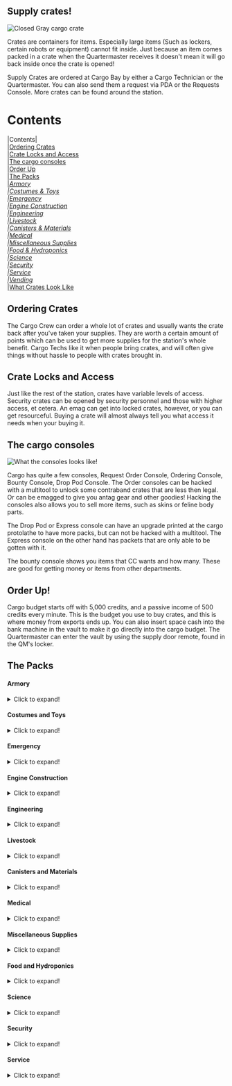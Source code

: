 ## Supply crates!
![Closed Gray cargo crate](https://cdn.discordapp.com/attachments/661373537461993474/661373554880675879/unknown.png "Closed Basic Cargo Crate")

Crates are containers for items. Especially large items (Such as lockers, certain robots or equipment) cannot fit inside. Just because an item comes packed in a crate when the Quartermaster receives it doesn't mean it will go back inside once the crate is opened!

Supply Crates are ordered at Cargo Bay by either a Cargo Technician or the Quartermaster. You can also send them a request via PDA or the Requests Console. More crates can be found around the station.

# Contents
|Contents|
</br>
|[Ordering Crates](#ordering-crates)</br>
|[Crate Locks and Access](#crate-locks-and-access)</br>
|[The cargo consoles](#the-cargo-consoles)</br>
|[Order Up](#order-up)</br>
|[The Packs](#the-packs)</br>
|*[Armory](#armory)</br>
|[Costumes & Toys](#costumes-and-toys)</br>
|[Emergency](#emergency)</br>
|[Engine Construction](#engine-construction)</br>
|[Engineering](#engineering)</br>
|[Livestock](#the-packs)</br>
|[Canisters & Materials](#canisters-and-materials)</br>
|[Medical](#medical)</br>
|[Miscellaneous Supplies](#miscellaneous-supplies)</br>
|[Food & Hydroponics](#food-and-hydroponics)</br>
|[Science](#science)</br>
|[Security](#security)</br>
|[Service](#service)</br>
|[Vending](#vending)*</br>
|[What Crates Look Like](#what-crates-look-like)

## Ordering Crates
The Cargo Crew can order a whole lot of crates and usually wants the crate back after you've taken your supplies. They are worth a certain amount of points which can be used to get more supplies for the station's whole benefit. Cargo Techs like it when people bring crates, and will often give things without hassle to people with crates brought in.

## Crate Locks and Access
Just like the rest of the station, crates have variable levels of access. Security crates can be opened by security personnel and those with higher access, et cetera. An emag can get into locked crates, however, or you can get resourceful. Buying a crate will almost always tell you what access it needs when your buying it.

## The cargo consoles
![What the consoles looks like!](https://cdn.discordapp.com/attachments/661373537461993474/661429881372147748/unknown.png "Each console")

Cargo has quite a few consoles, Request Order Console, Ordering Console, Bounty Console, Drop Pod Console.
The Order consoles can be hacked with a multitool to unlock some contraband crates that are less then legal. Or can be emagged to give you antag gear and other goodies! Hacking the consoles also allows you to sell more items, such as skins or feline body parts.

The Drop Pod or Express console can have an upgrade printed at the cargo protolathe to have more packs, but can not be hacked with a multitool. The Express console on the other hand has packets that are only able to be gotten with it.

The bounty console shows you items that CC wants and how many. These are good for getting money or items from other departments.

## Order Up!

Cargo budget starts off with 5,000 credits, and a passive income of 500 credits every minute. This is the budget you use to buy crates, and this is where money from exports ends up. You can also insert space cash into the bank machine in the vault to make it go directly into the cargo budget. The Quartermaster can enter the vault by using the supply door remote, found in the QM's locker.

## The Packs

#### Armory

<details>
  <summary>Click to expand!</summary>
 
|Name                                            |Cost|Contents                          |Access Required|Notes                                      |
|:----------------------- |:--------------------------|:---------------|:------------------------------------------|:--|
|Bulletproof Armor Crate                         |1250|Bullet Proof Vests - 3             |Armory         |                                           |
|Bulletproof Helmet Crate                        |1250|Bullet Proof Helmet - 3            |Armory         |                                           |
|Chemical Implants Crate                         |1700|Remote Chemical implants - 5       |Armory         |Comes with an implanter in the box         |
|Combat Knives Crate                             |3200|Combat Knifes - 3                  |Armory         |                                           |
|Combat Shotguns Crate                           |8000|Automatic Combat Shotgun - 3 </br> Bandolier - 3 </br> Box of 12g - 1 </br> Box of Buckshot - 1 |Armory|The shotguns themselves come pre-loaded, just needs to be chambered|
|DRAGnet gun Crate                               |3250|DRAGnet gun - 2                    |Armory         |                                           |
|Energy Guns Crate                               |3250|Energy Gun - 3                     |Armory         |                                           |
|Exile Implants Crate                            |1050|Exile implant - 5                  |Armory         |Comes with an implanter in the box, useless without admins to make an away mission                                                                                            |
|Mindshield Implants Crate                       |4000|Mindshield Implants - 3            |Armory         |Likely will end up needing 3-4 of these in convertion based game mode.                                                                                                   |
|Tracking Implants Crate                         |1050|Tracking Implant - 4 </br> .38 TRAC reloaders - 3              |Armory         | Comes with an implanter in the box        |
|Incendiary Weapons Crate                        |1750|Fully made flamer - 1 </br> Plasma tank - 3 </br> Box of Dragon Breath - 1 <br/> Grenade Incendiary - 3                                                                       |Heads |Flamer doesn't come loaded.                  |
|Personal Miniature Energy Guns                  |3000|Miniature Energy gun - 3           |Armory         |                                           |
|Reflector Vest Crate                            |2000|Reflector Vest       - 2           |Armory         |Shockingly cheap traitor goal              |
|Riot Armor Crate                                |1750|Riot Vests - 3                     |Armory         |                                           |
|Riot Helmets Crate                              |1750|Riot Helmets - 3                   |Armory         |                                           |
|Riot Shields Crate                              |2200|Riot Shields  - 3                  |Armory         |                                           |
|Riot Shotgun Crate                              |6500|Riot Shotgun  - 3        </br> Box of rubber shot - 1   </br> Box of Beanbag - 1                                                                                        |Armory|The shotguns themselves come pre-loaded, just needs to be chambered |
|Russian Surplus Crate                           |7500|Ration Pack</br>Stripper Clip (7.62mm)</br>Ammo Storge Toolbox</br>Russian Armor Vest</br>Russian Armor Helmet</br>Russian Shoes</br>Combat Gloves</br>Sovit Jumpsuit</br>Sovit Turtleneck Jumpsuit</br>Russian Balaclava</br>Russian Ushanka</br>Russian Coat</br>Bolt Action Rifle</brBroom              |Armory & Console Needs to be hacked|Only picks five items inside the crate.   |
|SWAT Crate                                      |6000|NT Swat Helmets  - 2 </br> SWAT Suits - 2 </br> Combat gloves - 2 </br> SWAT sec Hailers - 2 </br> Combat Belt - 2 |Armory         |The SWAT suit and helmets are space proof  |
|SWAT tactical tasers Crate                      |7000|SWAT Tasers  - 2                   |Armory        |                                           |
|WoodStock Classic Shotguns Crate                |3000|Four Round shotgun  - 3            |Armory        |Already loaded but needs to be chambered       |
|WT-550 Semi-Auto Rifle Crate                    |2550|WT-550 Semi Auto rifle   - 2       |Armory        |Pre loaded with lethals                    |
|WT-550 Semi-Auto SMG Ammo Crate                 |1750|WT-550 rifle Lethal Ammo  - 4      |Armory        |                                           |
|WT-550 Semi-Auto SMG Non-Lethal Ammo Crate      |1750|WT-550 rifle None Lethal Ammo  - 4 |Armory        |                                           |
|WT-550 Semi-Auto SMG Special Ammo Crate         |3000|WT-550 rifle Incendiary Ammo  - 2  </br> WT-550 rifle AP Ammo  - 2 |Armory        |                                           |                                         |
</details>

#### Costumes and Toys
<details>
  <summary>Click to expand!</summary>
 
|Name                                            |Cost|Contents                          |Access Required|Notes|
|:----------------------- |:--------------------------|:---------------|:------------------------------------------|:--|
|Collectable Hats Crate                         |20000|Collectable Hat That can be one of -</br>Chef</br>Paper</br>Tophat</br>Captain</br>Beret</br>Welding</br>Flatcap</br>Pirate</br>Kitty</br>Rabbet Ears</br>Wizard</br>Hardhat</br>HoS</br>HoP</br>Thunderdome</br>SWAT</br>Slime</br>Xenom</br>Ultra Rare Pete's hat!             ||You only get 3 random items in this list                                           |
|Contraband Crate                                |3000|Contraband Posters</br>Life Weed</br>Cannabis</br>Life Cannabis</br>Zoompill Bottle</br>Happypill Bottle</br>LSDpill Bottle</br>Aranesppill Bottle</br>Stimulantpill Bottle</br>Deck of Syndicate Cards</br>Tacticool Jumpsuit</br>Tactical Jumpsuit</br>Tactical Skirt</br>Bottle of Absinthe</br>Gun Suppressor</br>Shady Slims Smokes</br>Syndicate Smokes</br>Syndicate Gas Mask</br>Golden Necklace</br>Donksoft Vender Restock Unit</br>Amputation Arcade Game           |Console Needs to be hacked|    You only get 5 random items in this pack      |
|Foam Force Crate                                |1000|Foam Shotgun - 8                  ||Preloaded just needs to be chambered|
|Foam Force Pistols Crate                        |4000|Foam Pistol - 2</br> Foam Pistol Magazine - 2      |Console Needs to be hacked|Pistols come pre-loaded                     |
|Hilarious Firing Pin Crate                      |5000|Clown Firing Pin - 1              |Console Needs to be hacked|                   |
|Laser Tag Crate                                 |3500|Red Laser Tag Gun - 3</br> Blue Laser Tag Gun - 3</br> Red Laser Tag Armor - 3</br> Blue Laser Tag Armor - 3</br>Red Laser Tag Helmet - 3</br>Blue Laser Tag Helmet - 3                 |         |                                                                                            |
|Laser Tag Firing Pins Crate                     |3000|Laser Fireing Pins - 6           |Console Needs to be hacked|Has three blue and three red armor linking firepins                                                                                                  |
|Toy Crate                                       |5000|Random prizes usually found in arcade machines. </br>Donksoft Vender Restock            |         |Only 5 items in said crate. No pushies       |
|Plush Crate                                     |1500|Random Plushie  - 5      |       |                 | |
|Formalwear Crate                                |4750|Black Tango Dress - 1</br>Formal Assistant Jumpsuit - 2</br>Blue suit - 1</br>Blue Suit Jacket - 1</br>Purple Suit - 1</br>Purple Suit Jacket - 1</br>Black Suit - 1</br>Black Suit Jacket - 1</br>Waistcoat - 1</br>Blue Tie - 1</br>Red Tie - 1</br>Black Tie - 1</br>Bowler Hat - 1</br>Fedora-1</br>Flat Cap - 1</br>Beret - 1</br>Top-Hat - 1</br>Laceup Shoes - 3</br>Charcoal Suit - 1</br>Navy Suit - 1</br>Burgundy Suit - 1</br>Checkered Suit - 1</br>Tan Suit - 1</br>Lipstick (of random color) - 1   |         |                                           |
|Original Costume Crate                          |1750|Snowman Suit - 1</br>Snowman Suit Head - 1</br>Chicken Suit - 1</br>Chicken Suit Head - 1</br>Monkey Suit - 1</br>Monkey Mask - 1</br>Cardborg Suit - 1</br>Cardborg Helmet - 1</br>Xeno Suit - 1</br>Xeno Suit Head - 1</br>Corgi Costume - 1</br>Carp Costume - 1</br>Bee Costume - 1               |         |     |
|Standard Costume Crate                          |1300|Giggles Von Honkerton - 1</br>Clown Shoes - 1</br>Clown Wig and Mask - 1</br>Clown Suit - 1</br>Bike Horn - 1</br>Mime's Outfit - 1</br>Black Shoes - 1</br>White Gloves - 1</br>Mime Mask - 1</br>French Beret - 1</br>Suspenders - 1</br>Bottle of Nothing - 1</br>Parcel Parceaux - 1             |Theatre          |                                           |
|Wizard Costume Crate                            |2000|Fake Wizard Hat - 1</br> Fake Wizard Robe - 1</br> Sandles - 1</br>Wizard Staff - 1      |       |                 | |
</details>

#### Emergency

<details>
  <summary>Click to expand!</summary>
 
|Name                                            |Cost|Contents                          |Access Required|Notes                                      |
|:----------------------- |:--------------------------|:---------------|:------------------------------------------|:--|
|Biker Gang Kit                                  |2500|ATV - 1</br>ATV Key - 1</br>Spray Can - 2</br>Leather Overcoat - 1</br>Black Gloves - 1</br>Gray Soft Cap - 1</br>Skull Bandana - 1             |Console Needs to be hacked    |                                           |
|Biological Emergency Crate                      |2000|Biohood - 2</br> Biosuit - 2</br>Bio Bag - 1</br>Antiviral Syringe - 2</br>Nitrile Gloves - 2           |         |                                           |
|Emergency Bot/Internals Crate                   |2750|Medibot - 2</br>Floorbot - 2</br>Air Tank - 5</br>Gas Mask - 5          |         |                                           |
|Emergency Medical Supplies                      |10000|Box of Bodybags - 2</br>Heath HUD - 1</br>Loaded Defibrillator - 1</br>Medical Belt - 1</br>Toxin First Aid Kit - 1</br>O2 First Aid Kit - 1 </br>Brute First Aid Kit - 1</br>Burn Treatment Kit - 1</br>Glass Bottle of Toxins - 2</br> Storge Box of Medipens - 1           |         |                                           |
|Emergency Medical Supplies (Lite)               |2800|Box of Bodybags - 1</br>Stack of Gauze - 2</br>Health Analyzer - 2</br> Advanced Health Analyzer - 1</br>First Aid Kit -1</br>Spray of Styptic - 1 </br>Spray of Silver Sulfadiazine - 1</br>Spray of Synthflesh - 1</br>Glass Bottle of Charcoal - 2</br>Glass Bottle of Toxins - 1</br>Epinephrine Medipens - 4          |         |                                           |
|Emergency Radiation Protection Crate            |2500|Radiation Hood - 2</br>Radiation Suit - 2</br>Geiger Counter - 2</br>Radiation Treatment Deluxe Pill Bottle - 1</br>Radiation Treatment Kit - 1           |         |                                           |
|Emergency RCDs                                  |1500|RCD - 2           |         |The RCDs dont come loaded                                     |
|Explosive Emergency Crate                       |1500|Bomb Protection Hood - 1</br>Bomb Protection Suit - 1</br>Screwdriver - 1</br>Multitool - 1</br>Wirecutters - 1</br>           |         |                                           |
|Firefighting Crate                              |1200|Fire Fighter Suit - 2</br> Red Hard Hat - 2</br>Gas Mask - 2</br>Flashlight - 2</br>Red Air Tank - 2</br>Advanced Fire Extinguisher - 2           |         |                                           |
|Firefighting Tank Backpack                      |1000|Atmos Watertank - 1           |Atmospheric|                                           |
|Internals Crate                                 |1000|Gas Mask - 3</br>Breath Mask - 3</br>Air Tank - 3</br>Emergency Oxygen Tank - 3           |         |                                           |
|Metal Foam Grenade Crate                        |1500|Metal Foam Grenades - 14           |         |                                           |
|MRE Packs (Emergency Rations)                   |1000|MRE Menu One - 2 </br> MRE Menu Two - 2</br>  MRE Menu Three - 1</br>  MRE Menu Four - 1      |         |                                           |
|NULL Crate                                      |20000|Worth of 30TC of gear found in a uplink           |Must Emag the Console|                                           |
|Plasmaman Space Envirosuits                     |4000|Plasmaman Space Suit - 2 </br> Plasmama Space Hemlet - 2           |EVA|                                           |
|Plasmaman Supply Kit                            |2000|Plasmaman Suit - 2 </br> Plasmama Space Hemlet - 2</br> Plasmaman Internals - 2           |EVA|                                           |
|Radiation Protection Crate                      |1300|Radiation Hood - 2</br>Radiation Suit - 2</br>Geiger Counter - 2</br> Bottle of Vodka - 2 </br> Shot glasses - 2           |         |                                           |
|Space Suit Crate                                |1500|Space Suit - 2</br> Space Hemlet - 2</br>Breath Mask - 2           |         |                                           |
|Space Suits (Fragile)                           |1200|Air Tank - 2</br>Gas Mask -2</br>Soft Space Suit Helmet - 2</br> Soft Space Suit -2           |         |                                           |
|Spare EVA Jetpacks                              |2000|EVA Grade Jectpacks - 3           |  EVA   |                                           |
|Special Ops Supplies                            |2200|Box of EMPs - 1</br>Smoke Grenade - 3</br>Sleepy Pen - 1</br>Incendiary Grenade - 1           |Must Emag the Console|                                           |
|Weed Control Crate                              |1800|Gas Mask - 1</br>Scythe - 1</br>Spray Bottle of Plant-B-Gone - 2</br>Anti-Weed Grenade - 2           |Hydroponics|                                           |

</details>

#### Engine Construction

<details>
  <summary>Click to expand!</summary>
 
|Name                                            |Cost|Contents                          |Access Required|Notes                                      |
|:----------------------- |:--------------------------|:---------------|:------------------------------------------|:--|
|Antimatter Containment Jar Crate                |2300|Antimatter Containment Jar - 2    |               |             |
|Antimatter Control Crate                        |5200|Antimatter Controls - 1           |               |             |
|Antimatter Shielding Crate                      |2500|Antimatter Shield - 9             |               |             |
|Emitter Crate                                   |1750|Emitter - 2                       |CE             |             |
|Field Generator Crate                           |1750|Field Generator - 2               |               |             |
|Grounding Rod Crate                             |2200|Grounding Rod - 4                 |               |             |
|M.A.S.O.N RIG Crate                             |15000|M.A.S.O.N RIG - 1                |CE             |             |
|Particle Accelerator Crate                      |3750|PA Fuel Chamber - 2  </br>PA Control Box - 1</br> PA Emitter Center - 1</br>PA Emitter Left - 1</br> PA Emitter Right - 1</br>PA Power Boc - 1</br>PA End Cap - 1                      |               |             |
|Radiation Collector Crate                       |2750|Radiation Collector - 3           |               |             |
|Singularity Generator Crate                     |6000|Singularity Generator - 1         |               |             |
|Solar Panel Crate                               |2850|Solar Assemblies - 21</br>Solar-Control Circuit Board - 1</br>Solar Tracker - 1</br>Solar Power Guide Paper - 1         |               |             |
|Supermatter Shard Crate                         |10000|Supermatter Shard - 1            |CE             |             |
|Tesla Coil Crate                                |3500|Tesla Coil - 4                    |               |             |
|Tesla Generator Crate                           |7000|Tesla Generator - 1               |               |             |

</details>

#### Engineering

<details>
  <summary>Click to expand!</summary>
 
|Name                                            |Cost|Contents                          |Access Required|Notes                                      |
|:----------------------- |:--------------------------|:---------------|:------------------------------------------|:--|
|Anti-breach Shield Projector Crate              |2500|Anti-breach Shield Projector - 2   |               |             |
|Conveyor Assembly Crate                         |750 |Conveyor Belts - 15 </br>Instruction Book - 1           |               |             |
|Engineering Gear Crate                          |1500|Toolbelts - 3</br> High-Visibility Vests - 3</br> Welding Helmets - 3</br> Hardhats - 3</br>Meson Goggles - 2             |           |             |
|Engineering Hardsuit                            |2250|Engineering Hardsuit - 1</br> Air Tank - 1</br> Gas Mask - 1                       |Engineering|             |
|Atmospherics Hardsuit                           |5000|Atmospherics Hardsuit - 1</br> Air Tank - 1</br> Gas Mask - 1                |CE             |             |
|Radiation Voidsuit                              |3500|Radiation Voidsuit Helm - 1</br>Radiation Voidsuit Suit - 1</br> Air Tank - 1</br> Gas Mask - 1                |Engineering|             |
|Industrial RCD                                  |4500|Industrial RCD - 1                |CE             |             |
|Insulated Gloves Crate                          |2300|Insulated Glove - 3               |               |             |
|NT-75 Electromagnetic Power Inducers Crate      |2300|SCI Inducers - 2                  |               |Comes with cells installed   |
|P.A.C.M.A.N Generator Crate                     |2250|P.A.C.M.A.N Generator - 1         |               |Dosnt come with fuel             |
|Portable Air Pump Crate                         |3000|Air Pump - 2                      |               |             |
|Portable Scrubber Crate                         |3000|Air Scrubber - 2                  |               |             |
|Power Cell Crate                                |1000|High-Voltage Power Cell - 3      |               |             |
|Shuttle Engine Crate                            |5000|Bluespace Engine - 1              |CE             |             |
|Toolbox Crate                                   |1200|Electrical Toolbox - 3 </br>Mechanical Toolbox - 3              |               |Ectrical toolboxes can spawn insulated gloves in them         |
|Bluespace Artillery Parts                       |15000|BAP Circuitboard - 4             |               |This is needed to complete a station goal.            |
|DNA Vault Parts                                 |12000|DNA Circuitboard - 1</br>DNA Probe - 5  |               |This is needed to complete a station goal.         |
|DNA Vault Samplers                              |3000|DNA Probe - 5                     |               |             |
|Shield Generator Satellite                      |4000|Meteor Satellite - 3              |               |             |
|Shield System Control Board                     |4000|Shield System Control Board - 1   |               |             |

</details>

#### Livestock

<details>
  <summary>Click to expand!</summary>
 
|Name                                            |Cost|Contents                          |Access Required|Notes                                      |
|:----------------------- |:--------------------------|:---------------|:------------------------------------------|:--|
|Animal Feed Crate                               |1500|Wheat Plant - 50 </br> Oat Plant - 1   |               |             |
|Bird Crate                                      |4000|Talking Bird - 5                  |               |Has a 1% to spawn a clock work bird     |
|Butterflies Crate                               |5000|Butterfly - 50                    |Console Needs to be hacked|             |
|Cat Crate                                       |5000|Cat - 1</br> Collar - 1</br>      |               |             |
|Chicken Crate                                   |2000|Chicken -                         |               |             |
|Crab Rocket                                     |5000|Crab - 50                         | Drop Pod Only |             |
|Corgi Crate                                     |5000|Corgi - 1</br> Collar - 1         |               | Has 50% to spawn Lisa             |
|Exotic Corgi Crate                              |5500|Exotic Corgi - 1</br> Collar - 1  |               |             |
|Cow Crate                                       |3000|Cow - 1                           |               |             |
|Fox Crate                                       |5000|Fox - 1</br> Collar - 1           |               |             |
|Goat Crate                                      |2500|Goat - 1                          |               |             |
|Goose Crate                                     |2500|Untitled Goose - 1                |               |             |
|Pug Crate                                       |5000|Pug - 1 </br> Collar - 1          |               |             |
|Space kiwi Crate                                |2000|Space Kiwi - 1                    |               |             |
|Snake Crate                                     |3000|Poison Snake - 3                  |               |             |
|Mouse Crate                                     |2000|Mouse - 12                        |               |             |
|Security Bat Crate                              |2500|Security Bat - 5                  |               |             |

</details>

#### Canisters and Materials

<details>
  <summary>Click to expand!</summary>
 
|Name                                            |Cost|Contents                          |Access Required|Notes                                      |
|:----------------------- |:--------------------------|:---------------|:------------------------------------------|:--|
|50 Cardboard Sheets                             |1000|Cardboard Sheet - 50              |               |             |
|50 Glass Sheets                                 |850 |Glass Sheet - 50                  |               |             |
|50 Metal Sheets                                 |850 |Metal Sheet - 50                  |               |             |
|20 Plasteel Sheets                              |4700|Plasteel Sheet - 20               |               |             |
|50 Plasteel Sheets                              |9050|Plasteel Sheet - 50               |               |             |
|50 Plastitanium Sheets                          |9250|Plastitanium Sheet - 20           |Console Needs to be hacked |             |
|50 Plastitanium Glass Sheets                    |9500|Plastitanium Glass Sheet - 50     |Console Needs to be hacked |             |  
|50 Plastic Sheets                               |950 |Plastic Sheet - 50                |               |             |
|30 Sandstone Blocks                             |800 |Sandstone Blocks - 30             |               |             |
|50 Towercap Logs                                |1000|Towercap Log - 50                 |               |             |
|50 Wood Planks                                  |1450|Wood Plank - 50                   |               |             |
|Raw Cotton Crate                                |800 |Raw Cotton - 40                   |               |             |
|Raw Cotton Crate (Bulk)                         |1300|Raw Cotton - 240                  |               |             |
|Spare RCD ammo                                  |3750|RDC ammo - 16                     |               |             |
|Loom                                            |1000|Loom - 1                          |               |             |
|BZ Canister Crate                               |7500|BZ Canister - 1                   |Toxins         |             |
|Carbon Dioxide Canister                         |3000|Carbon Dioxide Canister - 1       |               |             |
|Nitrogen Canister                               |2000|Nitrogen Canister - 1             |               |             |
|Nitrous Oxide Canister                          |2500|Nitrous Oxide Canister - 1        |Atmospherics   |             |
|Oxygen Canister                                 |1500|Oxygen Canister - 1               |               |             |
|Water Vapor Canister                            |2500|Water Vapor Canister - 1          |               |             |
|Fuel Tank Crate                                 |800 |Fuel Tank - 1                     |               |             |
|Water Tank Crate                                |600 |Water Tank - 1                    |               |             |
|Firefighting Foam Tank Crate                    |1500|Firefighting Foam Tank - 1        |               |             |
|Large Water Tank Crate                          |1200|High-Capacity Water Tank - 1      |               |             |

</details>

#### Medical

<details>
  <summary>Click to expand!</summary>
 
|Name                                            |Cost|Contents                          |Access Required|Notes                                      |
|:----------------------- |:--------------------------|:---------------|:------------------------------------------|:--|
|Bodybags                                        |1200|Boxes of Bodybags - 4             |               |             |
|Blood Pack Variety Crate                        |3000|Random Blood Pack - 1 </br> Synthetic Blood Pack - 2<br>AB+ Blood Pack - 1</br>AB- Blood Pack - 1 </br>A- Blood Pack - 1 </br>A+ Blood Pack - 1 </br>B+ Blood Pack - 1 </br>B- Blood Pack - 1 </br>O+ Blood Pack - 1 </br>O- Blood Pack - 1 </br>Lizard Blood Pack - 1 </br>Slime Blood Pack - 1 </br>Insect Blood Pack - 1              |               |             |
|Chemical Starter Kit Crate                      |1700|Bottle of Hydrogen - 1 </br>Bottle of Carbon - 1 </br>Bottle of Nitrogen - 1</br>Bottle of Oxygen - 1 </br>Bottle of Fluorine - 1 </br>Bottle of Phosphorus - 1 </br>Bottle of Silicon - 1 </br>Bottle of Chlorine - 1 </br>Bottle of Radium - 1 </br>Bottle of Sulphuric Acid - 1</br>Bottle of Ethanol - 1</br>Bottle of Potassium - 1</br>Science Goggles - 1</br>Dropper - 1</br>Box of Beakers - 1               |               |             |
|Defibrillator Crate                             |2500|Defibrillator - 2                 |               |Defibrillators come loaded with a cell|
|IV Drip Crate                                   |800 |IV Drip - 1                       |               |             |
|Med-Co Advanced surgery tools                   |5500|Spray of Synthflesh - 1</br>Spray of Sterilizine - 1</br>Belt of Advanced Surgical Tools - 1                 | Surgery |             |
|Surgical Supplies Crate                         |1300|Duffle Bag of Surgical Tools - 1</br>Roller Bed - 1</br>Spray of Sterilizine - 1        |Surgery    |             |
|Bruise Treatment Kit Crate                      |1000|Brute First Aid Kit - 3           |               |             |
|Burn Treatment Kit Crate                        |1000|Burn First Aid Kit - 3            |               |             |
|First Aid Kit Crate                             |1000|First Aid Kit - 4                 |               |             |
|Toxin Treatment Kit Crate                       |1000|Toxic First Aid Kit - 3           |               |             |
|Medical Hardsuit                                |2750|Medical Hardsuit - 1</br>Gas Mask - 1</br>Air Tank - 1                   |Medbay|             |
|Medical Supplies Crate                          |2500|Bottle of Charcoal - 2</br>Bottle of Epinephrine - 2</br>Bottle of Morphine - 3</br>Bottle of Toxins - 2</br>Large Beaker - 2</br>Insulin Pill - 4</br>Stack of Medical Gauze - 1</br>Box of Beaker - 1</br>Box of Spray Bottle - 1</br>Box of Syringes - 1</br>Box of Bodybags - 1</br> Pill Bottle of Stimulants - 1|               |             |
|Medical Sprays                                  |2250|Spray of Synthflesh - 2</br>Spray of Sterilizine - 2</br>Spray of Silver Sulfadiazine - 2</br>Spray of Styptic - 2                          |               |             |
|Mixed Medical Kits                              |1250|Burn First Aid Kit - 1</br>Burn First Aid Kit - 1</br>First Aid Kit - 1</br>Toxic First Aid Kit - 1</br>Oxygen Deprivation First Aid Kit - 1                 |         |             |
|Oxygen Deprivation Kit Crate                    |1000|Oxygen Deprivation First Aid Kit - 3    |               |             |
|Radiation Treatment Crate Deluxe                |3500|Geiger Counter - 2</br>Pill Bottle of Antirad Plus - 1</br>Pill Bottle of Radiation Treatment Deluxe - 1</br>Radiation First Aid Kit - 2           |               |             |
|Virus Crate                                     |2500|Bottle of Flu - 1</br>Bottle of Common Cold - 1</br>Bottle of Random Virus - 4</br>Bottle of Fake Gibs - 1</br>Bottle of Magnitis - 1</br>Bottle of Pierrot Throat - 1</br>Bottle of Brainrot - 1</br>Bottle of Anxiety - 1</br>Bottle of Beesease - 1</br>Box of Beakers - 1</br> Box of Syringes - 1</br>Bottle of Unstable Mutagen - 1      |CMO            |             |
|Virus Containment Crate                         |3000|Medibot - 1</br>Bio hood - 2</br>Bio Suit - 2</br>Anti-Viral Syringe - 4</br>Box of Syringe - 1</br>Box of Beakers - 1                 |Medbay|             |

</details>

#### Miscellaneous Supplies

<details>
  <summary>Click to expand!</summary>
 
|Name                                            |Cost|Contents                          |Access Required|Notes                                      |
|:----------------------- |:--------------------------|:---------------|:------------------------------------------|:--|
|Art Supplies                                    |800 |Easel - 2</br>Cavas 19x19 - 2</br>Cavas 23x19 - 2</br>Cavas 23x23 - 2</br>Box of Crayons - 2</br>White Crayon - 2</br>Rainbow Crayon                  |               |             |
|Book Crate                                      |1500|Random Book - 3</br> Random Manula - 3</br>Codex Gigas - 1                |               |             |
|Bureaucracy Crate                               |1500|Moveable Chestdrawer - 1</br>Camera Film - 1</br>Hand Labeler - 1</br>Hand Labeler Refill - 2</br>Paper Bin - 1</br>Four Colour Pen - 2</br>Pen - 1</br>Blue Pen - 1</br>Red Pen - 1</br>Blue Folder - 1</br>Red Folder - 1</br>Yellow Folder - 1</br>Clipboard - 2</br>Approved Stamp - 1</br>Denied Stamp - 1</br>Briefcase - 1             |               |             |
|Captain Pen                                     |5000|Captain Pen - 1                   |Captain        |             |
|Calligraphy Crate                               |730 |Box of Fountain Pens  - 1</br>Paper Bin - 1             |               |             |
|Freelance Paper work                            |700 |Fountain Pen - 1</br>Freelance Paper Work - 20             | Filling out the paper work and sending it back will make 2400 credits.    |             |
|Bedsheet Crate (R)                              |2000|Random Bed Sheet - 8              |               |             |
|Bedsheet Crate (C)                              |1250|Bed Sheet Red - 1</br>Red Bed Sheet Blue - 1</br>Yellow Bed Sheet - 1</br>Green Bed Sheet - 1</br>Purple Bed Sheet - 1</br>Brown Bed Sheet - 1</br>Black Bed Sheet - 1</br>Rainbow Bed Sheet - 1                   |               |             |
|Bicycle                                         |1000000|Bicycle - 1                    |               |             |
|Big Band Instrument Collection                  |1250|Violin - 1</br>Guitar - 1</br>Glockenspiel - 1</br>Accordion - 1</br>Saxophone - 1</br>Trombone - 1</br>Recorder - 1</br>Harmonica - 1</br>Grand Piano - 1                   |               |             |
|Casino Crate                                    |5000|Battle Arcade Game Circuitboard - 2</br>Orion Trail Arcade Game Circuitboard - 2</br>Minesweeper Arcade Game Circuitboard - 2</br>Slots Game Circuitboard - 6                   |        |             |
|Coin Crate                                      |3000|Silver Coin - 10                  |Console Needs to be hacked|             |
|Dueling Pistols                                 |2000|None-Lethal Box of Dueling Pistols - 5                  ||             |
|Lethal Dueling Pistols                          |3000|Lethal Box of Dueling Pistols - 3                  |Console Needs to be hacked|             |
|Elimination Dueling Pistols                     |5000|Elimination Box of Dueling Pistols - 1                  |Console Needs to be Emagged|             |
|Dirty Magazines                                 |12000|.357 Speed Loader</br>9mm magazine</br>Point 45 Cleaner Rounds|Must Emag the Console| Only 3 items in said crate           |
|Candle Crate                                    |850 |Box of Candles - 2</br>Box of Crayons - 1                   |        |             |
|Diamond Ring                                    |10000|Diamond Ring Box - 1                   |        |             |
|Exotic Footwear Crate                           |4337|Foot Wraps - 2</br>Foot Wraps Silver - 2</br>Foot Wraps Red - 2</br>Foot Wraps Blue - 2</br>Clown Shoes -1</br>Kindle Kicks - 1                   |        |             |
|Funeral Supplies                                |1200|Burial Clothing - 1</br>Box of Candles - 2</br>Harebell Flowers - 2</br>Lily Flowers - 2</br>Geranium Flowers - 2</br>Box of Crayons - 1</br>Paper Bin - 1                  |        |             |
|Jewelry Crate                                   |5000|Golden Neckless - 1</br>Gold Ring Box - 1</br>Silver Ring Box - 1                   |        |             |
|Jukebox                                         |10000|Jukebox - 1                       |               |             |
|Loot Box                                        |15000|Detla Locked Puzzle - 1          |Console Needs to be hacked|             |
|Potted Plants Crate                             |730 |Potted Plant - 5                  |               |             |
|Religious Supplies Crate                        |4000|Bible - 2</br>Bottle of Holy Water - 2</br>Chaplain Hoodie - 2</br>              |               |             |
|Shower Supplies                                 |1000|Towl - 6</br>Rubber Duck - 2</br>Bar of NT Soap - 1              |               |             |
|Exotic Carpet Crate                             |7000|Carpet Blue - 100</br>Carpet Red - 100</br>Carpet Cyan - 100</br>Carpet Green - 100</br>Carpet Orange - 100</br>Carpet Purple - 100</br>Carpet Black-Red - 100</br>Carpet Royal Blue - 100</br>Carpet Monochrome - 100             |               |             |
|Premium Carpet Crate                            |1350|Carpet - 100</br>Carpet Black - 100</br>Carpet Monochrome - 100</br>Carpet Black-Red - 100              |               |             |
|High-traction Floor Tiles                       |2000|High-traction Floor Tile - 60                    |               |             |
|Lewd Crate                                      |5250|Dildo - 2</br>Kink Vender Refill - 2</br>Maid Outfit - 2</br>Shock Collar - 2</br>Kinky Hand Cuffs - 2</br>Kitty Ears - 2</br>Pill Bottle of Penis Enlargement - 1</br>Keg of Aphro - 1      |Console Needs to be hacked|Cronic             |
|Lewd Deluxe Keg                                 |7500|Keg of Strong Aphro - 1          |Console Needs to be hacked| Hexacroc  |

</details>

#### Food and Hydroponics

<details>
  <summary>Click to expand!</summary>
 
|Name                                            |Cost|Contents                          |Access Required|Notes                                      |
|:----------------------- |:--------------------------|:---------------|:------------------------------------------|:--|
|Burger Combo #2                                 |3200|Big Bite Burger - 1</br>Cheese Burger - 1</br>Fries- 1</br>Packet of Ketup - 2</br>Nugget - 4</br>Random Plushie - 1              |               |             |
|Candy Crate                                     |2500|Candy Bar</br>Lollipop</br>Gumball</br>Chocolate Egg</br>Donut</br>Cookie</br>Suger Cookie</br>Mint</br>Spider Lollipop</br>Chocolate Coin</br>Fudge Dice</br>Chocolate Orange</br>Honey Nut Bar</br>Tiny Chocolate</br>Space Twinkie</br>Cheesie Honkets</br>Syndi-Cake</br>Skull Cookie</br>Coffin Cookie</br>Candy Corn</br>Candied Apple</br>Chocolate Bar</br>Candy Heart</br>Box of Tiny Chocolate</br>Box of Donuts                   |               |Only 10 items in said crate.|
|Fiesta Crate                                    |2750|Sombrero - 1</br>Red Cloak - 1</br>Fake Moustache - 1</br>Taco - 2</br>Taco Plain - 2</brEnchiladas - 2</br>Carne Burrito - 1</br>Chessy Burrito - 1</br>Packet of Capsaicin - 2              |               |             |
|Pizza Crate                                     |6000|Box of Margherita Pizza - 1</br>Box of Mushroom Pizza - 1</br>Box of Meat Pizza - 1</br>Box of Vegetable Pizza - 1</br>Box of Pineapple Pizza - 1             |               |5% To spawn an Anomalous Pizza Box|
|Food Crate                                      |1000|Bag of Flour - 2</br>Bag of Rice - 2</br>Jug of Milk - 2</br>Jug of Soy Milk - 1</br>Carten of Eggs - 2</br>Salt Shaker - 1</br>Pepper Mill - 1</br>Bottle of Enzyme - 1</br>Bottle of Sugar - 1</br>Slab of Monkey Meat -3</br>Banana - 3               |               |             |
|Fruit Crate                                     |1500|Lime</br>Orange</br>Banana</br>Watermelon</br>Apple</br>Berries</br>Lemon</br>Pineapple</br>Cherries</br>Grapes</br>Green Grapes</br>Eggplant</br>Strawberry</br>Peach                |               |Only 15 items in said crate.|
|High-yield Clown-grade Cream Pie Crate          |6000|Duffle Bag of Cream Pies - 1      |Console Needs to be hacked & Theater | |
|Meat Crate (Exotic)                             |2000|Slab of Crab Meat</br>Slab of Slime Meat</br>Slab of Killer Tomato Meat</br>Slab of Bear Meat</br>Slab of Xeno Meat</br>Slab of Spider Meat</br>Slab of Human Meat</br>Spider Leg</br>Raw Bacone</br>Slab of Carp Meat                 |               |Only 15 items in said crate.|
|Meat Crate (Fresh)                              |2150|Box of Monkey Cubes - 1</br>Cable Cuffs - 1</br>IV Drip - 1</br>Beaker of Cryoxadone - 2                   |Console Needs to be hacked|             |
|Meat Crate 'Synthetic'                          |1200|Slab of Crab Meat - 3</br>Slab of Meat Product Meat - 9</br>Slab of Imitation Carp Meat - 4                 |               |             |
|Mixed Ingredient Boxes                          |2300|Box of Mixed Ingredients - 4      |               |             |
|Vegetable Crate                                 |1300|Chili</br>Corn</br>Tomato</br>Potato</br>Carrot</br>Chanterelle</br>Onoin</br>Pumpkin                     |               |Only 15 items in said crate.|
|Beekeeper Suit Crate                            |1300|Beekeeper Suit - 2</br>Beekeeper Hood - 2                           |               |             |
|Beekeeping Starter Crate                        |1800|Bee Box - 1</br>Honey Frame - 4</br>Queen Bee - 1</br>Beekeeper Suit - 1</br>Beekeeper Hood - 1</br>Fly Swatter - 1                   |               |             |
|Hydroponics Backpack Crate                      |1200|Watertank Backpack - 1            |Hydroponics    |             |
|Maintenance Garden Crate                        |2700|Portable Seed Maker - 1</br>Pest Spray - 1</br>Sandstone Block - 20</br>Bucket - 1</br>Bottle of Ammonia - 2</br>Hatchet - 1</br>Cultivator  - 1</br> Plant Analyzer - 1</br>Botanic Leather Gloves - 1</br>Flashlight - 1</br>Carrot Seeds - 2</br>Tower Cap Seeds - 2</br>Watermelon Seeds - 2</br>Grass Seeds - 2             |               |             |
|Seeds Crate                                     |1250|Chili Seeds - 1</br>Berry Seeds - 1</br>Corn Seeds - 1</br>Eggplant Seeds - 1</br>Tomato Seeds - 1</br>Soya Seeds - 1</br>Wheat Seeds - 1</br>Rice Seeds - 1</br>Carrot Seeds - 1</br>Sunflower Seeds - 1</br>Chanter Seeds - 1</br>Potato Seeds - 1</br>Surgarcane Seeds - 1</br>Ambrosia Seeds - 1        |    |             |
|Seeds Crate (Exotic)                            |1500|Nettle Seeds - 1</br>Replicapod Seeds - 3</br>Plump Seeds - 1</br>Liberty Seeds - 1</br>Amanita Seeds - 1</br>Reishi Seeds - 1</br>Banana Seeds - 1</br>Egg-Plant Seeds - 1</br>Random Seeds - 2               |               |             |
|Hunting Gear                                    |3500|Flat Cap - 1</br>Captain Wintercoat - 1</br>Bottle of Cognac - 1</br>Havana Cigar Box - 1</br>White Gloves - 1</br>Curator Jumpsuit - 1</br>Wood Stock Shotgun - 1          |Console Needs to be hacked & Armory|Shotgun is loaded with lethals             |
|Party Equipment                                 |2000|Box of Drinking Glasses - 1</br>Shaker - 1</br>Bottle of Patron - 1</br>Bottle of Goldshlager - 1</br>Bottle of Ale - 2</br>Bottle of Beer - 4</br>Glowstick - 1</br>Red Glowstick - 1</br>Blue Glowstick - 1</br>Cyan Glowstick - 1</br>Orange Glowstick - 1</br>Yellow Glowstick - 1</br>Pink Glowstick - 1                     |               |             |
|Surplus Valentine Crate                         |3000|Heart Candy Box - 2</br>Poppy Flower - 3</br>Candy Heart - 5</br> Valentine Card - 3                    |Console Needs to be hacked|             |

</details>

#### Science

<details>
  <summary>Click to expand!</summary>
 
|Name                                            |Cost|Contents                          |Access Required|Notes                                      |
|:----------------------- |:--------------------------|:---------------|:------------------------------------------|:--|
|Advanced Alien Alloy Crate Crate                |150000|Abductor Alloy - 1               | Drop Pod Only & Console must be Emagged |             |
|Chemistry Beakers Crate                         |1500|Small Beaker - 4</br>Large Beaker - 3</br>Plastic Beaker - 2</br>Cryo Beaker - 1</br>Metamaterial Beaker - 1</br>Dropper - 3</br>Latex Glove - 2                  |               |             |
|Circuit Crate (Odysseus)                        |1500|Odysseus Main Circuitboard - 1</br>Odysseus Peripherals Circuitboard - 1                  |Robotics       |             |
|Circuit Crate (Ripley APLU)                     |1200|Ripley Main Circuitboard - 1</br>Ripley Peripherals Circuitboard - 1</br>Ripley Build and Repair Manual - 1                |Robotics       |             |
|Circuitry Starter Pack Crate                    |1000|Integrated Circuit Printer - 1</br>Integrated Circuit Analyzer - 1</br>Integrated Circuit Debugger - 1</br>Integrated Circuit Wirer - 1               |               |             |
|Glass Blower Kit Crate                          |1000|Glass Blowing Tool Kit - 2</br>Glass Blowing Rod - 2                |               |             |
|Monkey Cube Crate                               |1500|Box of Money Cubes - 1            |               |             |
|Nitrile Gloves Crate                            |1500||Nitrile Gloves - 2               |               |             |
|Nuke Defusal Kit                                |7500|NT Nuke Core Box - 1</br<NT Nukie Screwdriver - 1</br>NT Nuke Core Manual - 1                   | Drop Pod Only |             |
|Plasma Assembly Crate                           |1800|Plasma Tank - 3</br>Igniter - 3</br>Prox-Sensor - 3</br>Timer - 3                   |Toxins         |             |
|Relic Crate                                     |1000|Relic - 2                         | Console Needs to be hacked |             |
|Robotics Assembly Crate                         |1500|Prox-Sensor - 3</br>Electrical Toolbox- 1</br>Vox of Flashes - 1</br>High-Voltage Power Cell - 2                     |Robotics       |             |
|RPED crate                                      |1500|T1 Parts Loaded RPED - 1          |               |             |
|Shield Generator Crate                          |2000|Shield Wall Generator - 4         |Teleporter     |             |
|Slime Core Crate                                |1000|Gray Slime Core - 1               |Xenobiology    |             |
|Supermatter Extraction Tools Crate              |7500|Suppermatrer Core Box - 1</br>Suppermatter Hemostat - 1</br>Suppermatter Scalpel - 1</br>Suppermatter Extraction Manual - 1       | Must Emag the Console |             |
|Tablet Crate                                    |1500|Cargo Tablet - 5                  |               |             |
|Tank Transfer Valves Crate                      |6000|Tank Transfer Valve - 2           |RD             |             |
|Tech Slug Ammo Shells                           |1700|Box of Tech-Slugs - 2             |               |Unmade ammo  |

</details>

#### Security

<details>
  <summary>Click to expand!</summary>
 
|Name                                            |Cost|Contents                          |Access Required|Notes                                      |
|:----------------------- |:--------------------------|:---------------|:------------------------------------------|:--|
|Ammo Crate - General Purpose                    |2500|WT-550 rifle Lethal Ammo  - 2</br>Box of Buckshot - 3</br> Box of Rubbershot - 3</br> .38 TRAC - 1</br> .38 Hotshot - 1</br>.38 Icebox - 1              | Securiy       |             |
|Armor Crate                                     |1200|Armor Vest - 3                    |Security       |             |
|Disabler Crate                                  |1300|Disabler Gun - 3                  |Security       |             |
|Forensics Crate                                 |1800|Box of Evidence Bags - 1</br> Detective Scanner - 1</br>Camera - 1</br>Tape Recorder - 1</br>White Crayon -1</br>Detective Fedora - 1               |Security       |             |
|Helmets Crate                                   |1200|Armor Helmet - 3                  |Security       |             |
|Laser Crate                                     |1750|Laser Blaster - 3                 |Security       |             |
|Russian Surplus Clothing                        |5750|Russian Security Jumpsuit - 2</br>Combat Boots - 2</br>Ushanka - 2</br>Bullet Proof Vest - 2</br>Bullet Proof Helmet - 2</br>Combat Gloves - 2</br>Gas Mask - 2             |Security & Console Needs to be hacked      |             |
|Russian Minutemen Gear                          |6500|Russian Security Jumpsuit - 1</br>Combat Boots - 1</br>Ushanka - 1</br>Bullet Proof Vest - 1</br>Bullet Proof Helmet - 1</br>Combat Gloves - 1</br>Gas Mask - 2</br>Mosin - 1</br>7.62 Clip - 1              |Console Needs to be hacked      |             |
|Sec Hardsuit                                    |3000|Security Hardsuit - 1</br>Air Tank - 1</br>Gas Mask - 1                   |Security       |             |
|Security Barrier Grenades                       |2000|Barrier Grenade - 4               |Security       |             |
|Security Clothing Crate                         |3250|Navy Blue Security Jumpsuit - 2</br>Security Jumpsuit - 2</br>Navy Beret - 2</br>Warden Navy Blue Jumpsuit - 1</br>Warden Jumpsuit - 1</br>Warden Navy Beret - 1</br>Head of Security Navy Blue Jumpsuit - 1</br>Head of Security Jumpsuit - 1</br>Head of Security Navy Beret - 1                |Security       |             |
|Security Supplies Crate                         |1200|Box of Flashbangs - 1</br>Box of Teargas - 1</br>Box of Flashes - 1</br>Box of Handcuffs - 1                     |Security       |             |
|Standard Firing Pins Crate                      |2000|Box of Fireing Pins - 2           |Security       |             |
|Standard Justice Enforcer Crate                 |6000|Justice Helm - 1</br>Sec Hailer - 1    |Security & Console Needs to be hacked      |             |
|Stun Batons Crate                               |1200|Stunbaton - 3                     |Security       |Stunbatons are loaded             |
|Taser Crate                                     |3500|Adv Taser - 3                     |Security       |Fully Charged Tasers         |
|Wall-Mounted Flash Crate                        |1000|Wall-Flash Mounting Kit - 4       |Security       |             |

</details>

#### Service

<details>
  <summary>Click to expand!</summary>
 
|Name                                            |Cost|Contents                          |Access Required|Notes                                      |
|:----------------------- |:--------------------------|:---------------|:------------------------------------------|:--|
|Cargo Packaging Crate                           |1000|Wrapping Paper - 3</br>Package Wrap - 3</br>Destination Tagger - 1</br>Hand Labler - 1         |               |             |
|Cargo Supplies Crate                            |1000|Approved Stamp - 1</br>Denied Stamp - 1</br>Export Scanner - 1</br>Destinatio Tagger - 1</br>Hand Labeler - 1</br>Toner - 2</br>Package Wrap - 2               |               |             |
|MULEbot Crate                                   |2000|MULE Bot - 1                      |               |             |
|Shaft Miner Starter Kit                         |2500|Mini Pickaxe - 1</br>Meson Goggles - 1</br>Lesser Ore Scanner - 1</br>Mining Headset - 1</br>Ore Bag - 1</br>Explorer Suit - 1</br>Explorer Gas Mask - 1  |QM             |             |
|Build a Bar Crate                               |3750|Box of Drinking Glasses - 2</br>Matter Bin - 6</br>Manipulator - 3</br>Capacitor - 2</br>Metal Sheet - 20</br>Cable Coil - (1 to 30)</br>Dry Rag - 1</br>Barman Recipes - 1</br>Shaker - 1</br>Circuitboard Booze Dispenser - 1</br>Circuitboard Soda Dispenser - 1</br>Circuitboard Dish Drive - 1</br>Book on Throwing Glasses Without Spilling - 1   |               |             |
|Food Cart Crate                                 |1000|Food Cart - 1                     |               |             |
|Ice Cream Cart Crate                            |2750|Ice Cream Cart - 1                |               |Per-Stocked  |
|Grilling Starter Kit                            |3000|Coal - 5</br>Grill - 1            |               |             |
|Grilling Fuel Kit                               |1000|Coal - 10                         |               |             |
|Kitchen Cutlery Deluxe Set                      |10000|Sharpener - 1</br>Fork - 2</br>Knife - 4</br>Butcher Cleaver - 2</br>Rolling Pin - 1</br>Plate - 4</br>Drinking Glass - 3</br>Shot Glass - 2                   |Console Needs to be hacked|             |
|Replacement Defensive Bar Shotgun               |2200|Bar Shotgun - 1                   |Console Needs to be hacked & Bar|Loaded with Beanbag            |
|Advanced Lighting crate                         |2750|RLD - 1</br>Lamp - 2</br>Green Lamp - 1</br>Mixed Replacement Lights - 1                  |               |             |
|Replacement Lights                              |1200|Mixed Replacement Lights - 3</br>Light Replacer - 1                          |               |             |
|Advanced Sanitation Crate                       |5700|Bluespace Trashbag - 1</br>Space Cleaner Spray - 1</br>Advanced Mop - 1</br>Janucart Upgrade - 1</br>Wet Floor Holo Sign Protecter - 1                  |Janitor        |             |
|Custodial Cruiser                               |3000|Janitor Cart Keys - 1</br>Janicart - 1     |Janitor        |             |
|Janitor Backpack Crate                          |1000|Janitor Watertank Backpack - 1    |Janitor        |             |
|Janitor Supplies (Premium)                      |2700|Cluster Cleaner Grenade - 1</br>Cleaner Grenade - 3</br>Dry Rag - 1</br>Bottle of Ammonia - 3</br>Spray of Drying Agent - 1        |               |             |
|Janitorial Supplies (Standard)                  |1300|Bucket - 3</br>Mop - 1</br>Caution Sign - 3</br>Trash Bag - 1</br>>Cleaner Grenade - 3</br>Dry Rag - 1</br>NT Soap - 1</br>Spray of Space Cleaner - 1               |               |             |
|Janicart and Galoshes Crate                     |2000|Janicart - 1</br>Galoshes - 1          |               |             |

#### Vending

<details>
  <summary>Click to expand!</summary>
 
|Name                                            |Cost|Contents                          |Access Required|Notes                                      |
|:----------------------- |:--------------------------|:---------------|:------------------------------------------|:--|
|Bartending Supply Crate                         |2000|Booze-O-Mat Restock Unit  - 1</br>Coffie Restock Unit - 1</br>Book on Throwing Glasses Without Spilling - 1    |       |                 | |
|Cartridge Supply Crate                          |5000|Cartridge PTech Restock Unit  - 1|       |                 | |
|Cigarette Supply Crate                          |1500|Cigarette Restock Unit  - 1      |       |                 | |
|Dinnerware Supply Crate                         |2500|Dinnerware Restock Unit  - 1</br>Sustenance Restock Unit  - 1      |       |                 | |
|Engineering  Supply Crate                       |5000|YourTools Restock Unit  - 1</br>EngiVend Restock Unit  - 1      |  CE   |                 | |
|Games Supply Crate                              |1000|Fun-N-Games Restock Unit  - 1    |       |                 | |
|Hydroponics Supply Crate                        |5000|HydroSeeds Restock Unit  - 1</br>HydroNutrients Restock Unit  - 1      |       |                 | |
|Kinkmate construction kit                       |2000|Kinkmate Restock Unit  - 1</br>Kinkmate Machine Circuitboard  - 1          |Console Needs to be hacked|      |
|Medical Vending Crate                           |2000|Wall NanoMed Vending Refill - 1</br>NanoMed Plus Vending Refill - 1                     |               |             |
|SecTech Supply Crate                            |1500|SecTech Restock Unit  - 1        |Security|                | |
|Snack Supply Crate                              |1500|Snack Restock Unit  - 1          |       |                 | |
|Softdrinks Supply Crate                         |1500|Oftdrink Restock Unit  - 1       |       |                 | |
|Vendomat Supply Crate                           |1200|Vendomat Restock Unit  - 1       |       |                 | |
|Autodrobe Supply Crate                          |1500|Autodrobe Restock Unit  - 1      |       |                 | |
|Cargo Wardrobe Supply Crate                     |750 |CargoDrobe Restock Unit  - 1     |       |                 | |
|Engineering Wardrobe Supply Crate               |1500|EngiDrobe Restock Unit - 1</br>AtmosDrobe Restock Unit  - 1      |       |                 | |
|General Wardrobes Supply Crate                  |3750|CuraDrobe Restock Unit  - 1</br>BarDrobe Restock Unit  - 1</br>ChefDrobe Restock Unit  - 1</br>JaniDrobe Restock Unit  - 1</br>ChapDrobe Restock Unit  - 1      |       |                 | |
|Hydrobe Supply Crate                            |750 |Hydrobe Restock Unit  - 1        |       |                 | |
|Medical Wardrobe Supply Crate                   |3000|MediDrobe Restock Unit  - 1</br>ChemDrobe Restock Unit  - 1</br>GeneDrobe Restock Unit  - 1</br>ViroDrobe Restock Unit  - 1      |       |                 | |
|Science Wardrobe Supply Crate                   |1500|SciDrobe Restock Unit  - 1</br>RoboDrobe Restock Unit  - 1      |       |                 | |
|Security Wardrobe Supply Crate                  |1500|SecDrobe Restock Unit  - 1</br>LawDrobe Restock Unit  - 1       |       |                 | |

</details>

## What Crates Look Like

![All the crates!](https://cdn.discordapp.com/attachments/578056201418571776/661423587575726120/Crate.png "Every crate")
